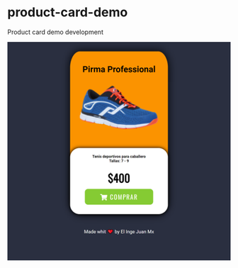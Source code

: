 # product-card-demo
Product card demo development

<img src="https://github.com/BadUser97/product-card-demo/blob/main/sscard.png">
